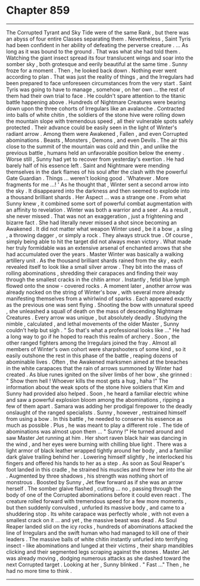 
# Chapter 859


---

The Corrupted Tyrant and Sky Tide were of the same Rank , but there was an abyss of four entire Classes separating them . Nevertheless , Saint Tyris had been confident in her ability of defeating the perverse creature .
... As long as it was bound to the ground . That was what she had told them .
Watching the giant insect spread its four translucent wings and soar into the somber sky , both grotesque and eerily beautiful at the same time . Sunny froze for a moment . Then , he looked back down .
Nothing ever went according to plan . That was just the reality of things , and the Irregulars had been prepared to face unforeseen circumstances from the very start . Saint Tyris was going to have to manage , somehow , on her own ... the rest of them had their own trial to face .
He couldn't spare attention to the titanic battle happening above .
Hundreds of Nightmare Creatures were bearing down upon the three cohorts of Irregulars like an avalanche . Contracted into balls of white chitin , the soldiers of the stone hive were rolling down the mountain slope with tremendous speed , all their vulnerable spots safely protected . Their advance could be easily seen in the light of Winter's radiant arrow .
Among them were Awakened , Fallen , and even Corrupted abominations . Beasts , Monsters , Demons , and even Devils . The air this close to the summit of the mountain was cold and thin , and unlike the previous battle , humans held an unfavorable position below the enemy .
Worse still , Sunny had yet to recover from yesterday's exertion . He had barely half of his essence left . Saint and Nightmare were mending themselves in the dark flames of his soul after the clash with the powerful Gate Guardian . Things ... weren't looking good .
'Whatever . More fragments for me ...! '
As he thought that , Winter sent a second arrow into the sky . It disappeared into the darkness and then seemed to explode into a thousand brilliant shards .
Her Aspect ... was a strange one . From what Sunny knew , it combined some sort of powerful combat augmentation with an affinity to revelation . Winter was both a warrior and a seer .
As a result , she never missed . That was not an exaggeration , just a frightening and bizarre fact . She had literally never missed a shot since becoming an Awakened .
It did not matter what weapon Winter used , be it a bow , a sling , a throwing dagger , or simply a rock . They always struck true . Of course , simply being able to hit the target did not always mean victory .
What made her truly formidable was an extensive arsenal of enchanted arrows that she had accumulated over the years .
Master Winter was basically a walking artillery unit .
As the thousand brilliant shards rained from the sky , each revealed itself to look like a small silver arrow . They bit into the mass of rolling abominations , shredding their carapaces and finding their way through the smallest cracks in the chitin armor . Instantly , fetid blue lymph flowed onto the snow - covered rocks .
A moment later , another arrow was already nocked on the string of Winter's bow , with several more already manifesting themselves from a whirlwind of sparks . Each appeared exactly as the previous one was sent flying . Shooting the bow with unnatural speed , she unleashed a squall of death on the mass of descending Nightmare Creatures .
Every arrow was unique , but absolutely deadly .
Studying the nimble , calculated , and lethal movements of the older Master , Sunny couldn't help but sigh .
" So that's what a professional looks like ..."
He had a long way to go if he hoped to reach this realm of archery .
Soon , the other ranged fighters among the Irregulars joined the fray . Almost all members of Winter's own cohort were sharpshooters of some kind , so it easily outshone the rest in this phase of the battle , reaping dozens of abominable lives . Often , the Awakened marksmen aimed at the breaches in the white carapaces that the rain of arrows summoned by Winter had created .
As blue runes ignited on the silver limbs of her bow , she grinned :
" Show them hell ! Whoever kills the most gets a hug , haha !"
The information about the weak spots of the stone hive soldiers that Kim and Sunny had provided also helped . Soon , he heard a familiar electric whine and saw a powerful explosion bloom among the abominations , ripping a few of them apart .
Samara was adding her prodigal firepower to the deadly onslaught of the ranged specialists .
Sunny , however , restrained himself from using a bow . In this battle , he needed to conserve his essence as much as possible . Plus , he was meant to play a different role .
The tide of abominations was almost upon them ...
" Sunny !"
He turned around and saw Master Jet running at him . Her short raven black hair was dancing in the wind , and her eyes were burning with chilling blue light . There was a light armor of black leather wrapped tightly around her body , and a familiar dark glaive trailing behind her .
Lowering himself slightly , he interlocked his fingers and offered his hands to her as a step . As soon as Soul Reaper's foot landed in this cradle , he strained his muscles and threw her into the air .
Augmented by three shadows , his strength was nothing short of monstrous . Boosted by Sunny , Jet flew forward as if she was an arrow herself .
The somber glaive flashed , cutting ... no , passing through the body of one of the Corrupted abominations before it could even react . The creature rolled forward with tremendous speed for a few more moments , but then suddenly convulsed , unfurled its massive body , and came to a shuddering stop . Its white carapace was perfectly whole , with not even a smallest crack on it ... and yet , the massive beast was dead .
As Soul Reaper landed slid on the icy rocks , hundreds of abominations attacked the line of Irregulars and the swift human who had managed to kill one of their leaders . The massive balls of white chitin instantly unfurled into terrifying insect - like abominations and lunged at their victims , their sharp mandibles clicking and their segmented legs scraping against the stones .
Master Jet was already moving , dodging numerous attacks as she dashed toward the next Corrupted target .
Looking at her , Sunny blinked .
" Fast ..."
Then , he had no more time to think .

---

